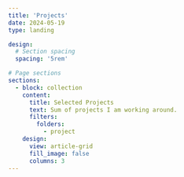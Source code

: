 ```yaml
---
title: 'Projects'
date: 2024-05-19
type: landing

design:
  # Section spacing
  spacing: '5rem'

# Page sections
sections:
  - block: collection
    content:
      title: Selected Projects
      text: Sum of projects I am working around. 
      filters:
        folders:
          - project
    design:
      view: article-grid
      fill_image: false
      columns: 3
---
```


